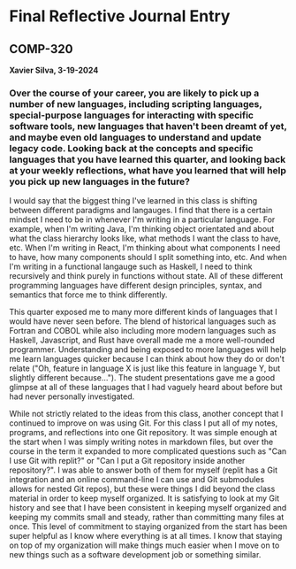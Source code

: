 # Final Reflective Journal Entry
## COMP-320

**Xavier Silva, 3-19-2024**

### Over the course of your career, you are likely to pick up a number of new languages, including scripting languages, special-purpose languages for interacting with specific software tools, new languages that haven't been dreamt of yet, and maybe even old languages to understand and update legacy code. Looking back at the concepts and specific languages that you have learned this quarter, and looking back at your weekly reflections, what have you learned that will help you pick up new languages in the future?

I would say that the biggest thing I've learned in this class is shifting between different paradigms and langauges.
I find that there is a certain mindset I need to be in whenever I'm writing in a particular language.
For example, when I'm writing Java, I'm thinking object orientated and about what the class hierarchy looks like, what methods I want the class to have, etc.
When I'm writing in React, I'm thinking about what components I need to have, how many components should I split something into, etc.
And when I'm writing in a functional langauge such as Haskell, I need to think recursively and think purely in functions without state.
All of these different programming languages have different design principles, syntax, and semantics that force me to think differently.

This quarter exposed me to many more different kinds of languages that I would have never seen before.
The blend of historical languages such as Fortran and COBOL while also including more modern languages such as Haskell, Javascript, and Rust have overall made me a more well-rounded programmer.
Understanding and being exposed to more languages will help me learn languages quicker because I can think about how they do or don't relate ("Oh, feature in language X is just like this feature in language Y, but slightly different because...").
The student presentations gave me a good glimpse at all of these languages that I had vaguely heard about before but had never personally investigated.

While not strictly related to the ideas from this class, another concept that I continued to improve on was using Git.
For this class I put all of my notes, programs, and reflections into one Git repository.
It was simple enough at the start when I was simply writing notes in markdown files, but over the course in the term it expanded to more complicated questions such as "Can I use Git with replit?" or "Can I put a Git repository inside another repository?".
I was able to answer both of them for myself (replit has a Git integration and an online command-line I can use and Git submodules allows for nested Git repos), but these were things I did beyond the class material in order to keep myself organized.
It is satisfying to look at my Git history and see that I have been consistent in keeping myself organized and keeping my commits small and steady, rather than committing many files at once.
This level of commitment to staying organized from the start has been super helpful as I know where everything is at all times.
I know that staying on top of my organization will make things much easier when I move on to new things such as a software development job or something similar.
